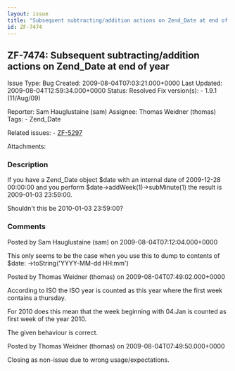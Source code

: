 ```yaml
---
layout: issue
title: "Subsequent subtracting/addition actions on Zend_Date at end of year"
id: ZF-7474
---
```


ZF-7474: Subsequent subtracting/addition actions on Zend\_Date at end of year
-----------------------------------------------------------------------------

 Issue Type: Bug Created: 2009-08-04T07:03:21.000+0000 Last Updated: 2009-08-04T12:59:34.000+0000 Status: Resolved Fix version(s): - 1.9.1 (11/Aug/09)
 
 Reporter:  Sam Hauglustaine (sam)  Assignee:  Thomas Weidner (thomas)  Tags: - Zend\_Date
 
 Related issues: - [ZF-5297](/issues/browse/ZF-5297)
 
 Attachments: 
### Description

If you have a Zend\_Date object $date with an internal date of 2009-12-28 00:00:00 and you perform $date->addWeek(1)->subMinute(1) the result is 2009-01-03 23:59:00.

Shouldn't this be 2010-01-03 23:59:00?

 

 

### Comments

Posted by Sam Hauglustaine (sam) on 2009-08-04T07:12:04.000+0000

This only seems to be the case when you use this to dump to contents of $date: ->toString('YYYY-MM-dd HH:mm')

 

 

Posted by Thomas Weidner (thomas) on 2009-08-04T07:49:02.000+0000

According to ISO the ISO year is counted as this year where the first week contains a thursday.

For 2010 does this mean that the week beginning with 04.Jan is counted as first week of the year 2010.

The given behaviour is correct.

 

 

Posted by Thomas Weidner (thomas) on 2009-08-04T07:49:50.000+0000

Closing as non-issue due to wrong usage/expectations.

 

 